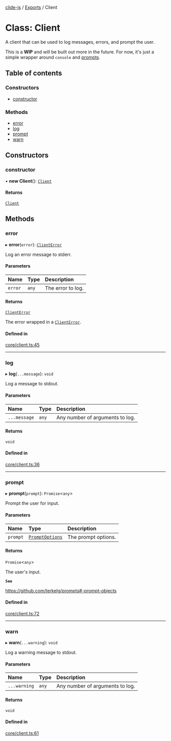 [clide-js](../README.md) / [Exports](../modules.md) / Client

# Class: Client

A client that can be used to log messages, errors, and prompt the user.

This is a **WIP** and will be built out more in the future. For now, it's
just a simple wrapper around `console` and
[prompts](https://github.com/terkelg/prompts).

## Table of contents

### Constructors

- [constructor](Client.md#constructor)

### Methods

- [error](Client.md#error)
- [log](Client.md#log)
- [prompt](Client.md#prompt)
- [warn](Client.md#warn)

## Constructors

### constructor

• **new Client**(): [`Client`](Client.md)

#### Returns

[`Client`](Client.md)

## Methods

### error

▸ **error**(`error`): [`ClientError`](ClientError.md)

Log an error message to stderr.

#### Parameters

| Name | Type | Description |
| :------ | :------ | :------ |
| `error` | `any` | The error to log. |

#### Returns

[`ClientError`](ClientError.md)

The error wrapped in a [`ClientError`](ClientError.md).

#### Defined in

[core/client.ts:45](https://github.com/ryangoree/clide-js/blob/3edecc0/packages/clide-js/src/core/client.ts#L45)

___

### log

▸ **log**(`...message`): `void`

Log a message to stdout.

#### Parameters

| Name | Type | Description |
| :------ | :------ | :------ |
| `...message` | `any` | Any number of arguments to log. |

#### Returns

`void`

#### Defined in

[core/client.ts:36](https://github.com/ryangoree/clide-js/blob/3edecc0/packages/clide-js/src/core/client.ts#L36)

___

### prompt

▸ **prompt**(`prompt`): `Promise`\<`any`\>

Prompt the user for input.

#### Parameters

| Name | Type | Description |
| :------ | :------ | :------ |
| `prompt` | [`PromptOptions`](../modules.md#promptoptions) | The prompt options. |

#### Returns

`Promise`\<`any`\>

The user's input.

**`See`**

https://github.com/terkelg/prompts#-prompt-objects

#### Defined in

[core/client.ts:72](https://github.com/ryangoree/clide-js/blob/3edecc0/packages/clide-js/src/core/client.ts#L72)

___

### warn

▸ **warn**(`...warning`): `void`

Log a warning message to stdout.

#### Parameters

| Name | Type | Description |
| :------ | :------ | :------ |
| `...warning` | `any` | Any number of arguments to log. |

#### Returns

`void`

#### Defined in

[core/client.ts:61](https://github.com/ryangoree/clide-js/blob/3edecc0/packages/clide-js/src/core/client.ts#L61)
